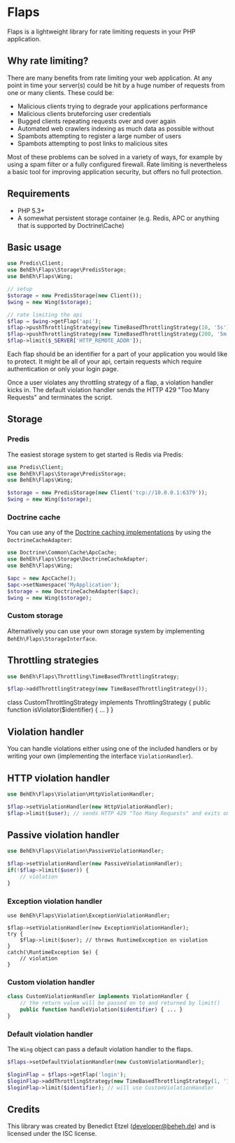 # Flaps

Flaps is a lightweight library for rate limiting requests in your PHP application.

## Why rate limiting?

There are many benefits from rate limiting your web application. At any point in time your server(s) could be hit by a huge number of requests from one or many clients. These could be:
- Malicious clients trying to degrade your applications performance
- Malicious clients bruteforcing user credentials
- Bugged clients repeating requests over and over again
- Automated web crawlers indexing as much data as possible without 
- Spambots attempting to register a large number of users
- Spambots attempting to post links to malicious sites

Most of these problems can be solved in a variety of ways, for example by using a spam filter or a fully configured firewall. Rate limiting is nevertheless a basic tool for improving application security, but offers no full protection.

## Requirements

- PHP 5.3+
- A somewhat persistent storage container (e.g. Redis, APC or anything that is supported by Doctrine\Cache)

## Basic usage

```php
use Predis\Client;
use BehEh\Flaps\Storage\PredisStorage;
use BehEh\Flaps\Wing;

// setup
$storage = new PredisStorage(new Client());
$wing = new Wing($storage);

// rate limiting the api
$flap = $wing->getFlap('api');
$flap->pushThrottlingStrategy(new TimeBasedThrottlingStrategy(10, '5s'));
$flap->pushThrottlingStrategy(new TimeBasedThrottlingStrategy(200, '5m'));
$flap->limit($_SERVER['HTTP_REMOTE_ADDR']);
```

Each flap should be an identifier for a part of your application you would like to protect. It might be all of your api, certain requests which require authentication or only your login page.

Once a user violates any throttling strategy of a flap, a violation handler kicks in. The default violation handler sends the HTTP 429 "Too Many Requests" and terminates the script.

## Storage

### Predis

The easiest storage system to get started is Redis via Predis:

```php
use Predis\Client;
use BehEh\Flaps\Storage\PredisStorage;
use BehEh\Flaps\Wing;

$storage = new PredisStorage(new Client('tcp://10.0.0.1:6379'));
$wing = new Wing($storage);
```

### Doctrine cache

You can use any of the [Doctrine caching implementations](http://doctrine-common.readthedocs.org/en/latest/reference/caching.html) by using the `DoctrineCacheAdapter`:

```php
use Doctrine\Common\Cache\ApcCache;
use BehEh\Flaps\Storage\DoctrineCacheAdapter;
use BehEh\Flaps\Wing;

$apc = new ApcCache();
$apc->setNamespace('MyApplication');
$storage = new DoctrineCacheAdapter($apc);
$wing = new Wing($storage);
```

### Custom storage

Alternatively you can use your own storage system by implementing `BehEh\Flaps\StorageInterface`.

## Throttling strategies

```php
use BehEh\Flaps\Throttling\TimeBasedThrottlingStrategy;

$flap->addThrottlingStrategy(new TimeBasedThrottlingStrategy());
```

class CustomThrottlingStrategy implements ThrottlingStrategy {
	public function isViolator($identifier) { ... }
}

## Violation handler

You can handle violations either using one of the included handlers or by writing your own (implementing the interface `ViolationHandler`).

## HTTP violation handler

```php
use BehEh\Flaps\Violation\HttpViolationHandler;

$flap->setViolationHandler(new HttpViolationHandler);
$flap->limit($user); // sends HTTP 429 "Too Many Requests" and exits on violation (default)
```

## Passive violation handler

```php
use BehEh\Flaps\Violation\PassiveViolationHandler;

$flap->setViolationHandler(new PassiveViolationHandler);
if(!$flap->limit($user)) {
	// violation
}
```

### Exception violation handler

```
use BehEh\Flaps\Violation\ExceptionViolationHandler;

$flap->setViolationHandler(new ExceptionViolationHandler);
try {
	$flap->limit($user); // throws RuntimeException on violation
}
catch(\RuntimeException $e) {
	// violation
}
```

### Custom violation handler

```php
class CustomViolationHandler implements ViolationHandler {
	// the return value will be passed on to and returned by limit()
	public function handleViolation($identifier) { ... }
}
```

### Default violation handler

The `Wing` object can pass a default violation handler to the flaps.

```php
$flaps->setDefaultViolationHandler(new CustomViolationHandler);

$loginFlap = $flaps->getFlap('login');
$loginFlap->addThrottlingStrategy(new TimeBasedThrottlingStrategy(1, '1s'));
$loginFlap->limit($identifier); // will use CustomViolationHandler
```

## Credits

This library was created by Benedict Etzel (developer@beheh.de) and is licensed under the ISC license.
